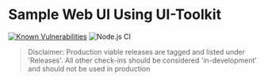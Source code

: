 # Sample Web UI Using UI-Toolkit

[![Known Vulnerabilities](https://snyk.io/test/github/open-amt-cloud-toolkit/sample-web-ui/badge.svg?targetFile=package.json)](https://snyk.io/test/github/open-amt-cloud-toolkit/sample-web-ui?targetFile=package.json) ![Node.js CI](https://github.com/open-amt-cloud-toolkit/sample-web-ui/workflows/Node.js%20CI/badge.svg) 

> Disclaimer: Production viable releases are tagged and listed under 'Releases'.  All other check-ins should be considered 'in-development' and should not be used in production